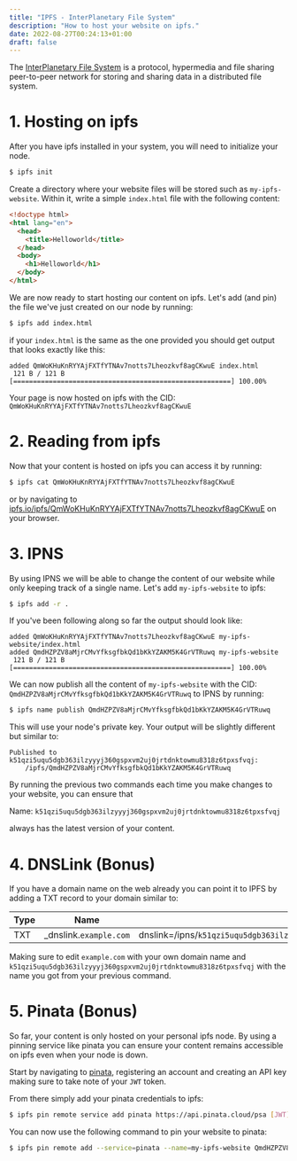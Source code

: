 ```yaml
---
title: "IPFS - InterPlanetary File System"
description: "How to host your website on ipfs."
date: 2022-08-27T00:24:13+01:00
draft: false
---
```


The [InterPlanetary File System](https://ipfs.tech) is a protocol, hypermedia and file sharing peer-to-peer network for storing and sharing data in a distributed file system.

# 1. Hosting on ipfs

After you have ipfs installed in your system, you will need to initialize your node.

```sh
$ ipfs init
```

Create a directory where your website files will be stored such as `my-ipfs-website`.
Within it, write a simple `index.html` file with the following content:

```html
<!doctype html>
<html lang="en">
  <head>
    <title>Helloworld</title>
  </head>
  <body>
    <h1>Helloworld</h1>
  </body>
</html>
```

We are now ready to start hosting our content on ipfs.
Let's add (and pin) the file we've just created on our node by running:

```sh
$ ipfs add index.html
```

if your `index.html` is the same as the one provided you should get output that looks exactly like this:

```text
added QmWoKHuKnRYYAjFXTfYTNAv7notts7Lheozkvf8agCKwuE index.html
 121 B / 121 B [=======================================================] 100.00%
```

Your page is now hosted on ipfs with the CID: `QmWoKHuKnRYYAjFXTfYTNAv7notts7Lheozkvf8agCKwuE`

# 2. Reading from ipfs

Now that your content is hosted on ipfs you can access it by running:

```sh
$ ipfs cat QmWoKHuKnRYYAjFXTfYTNAv7notts7Lheozkvf8agCKwuE
```

or by navigating to [ipfs.io/ipfs/QmWoKHuKnRYYAjFXTfYTNAv7notts7Lheozkvf8agCKwuE](https://ipfs.io/ipfs/QmWoKHuKnRYYAjFXTfYTNAv7notts7Lheozkvf8agCKwuE) on your browser.

# 3. IPNS

By using IPNS we will be able to change the content of our website while only keeping track of a single name.
Let's add `my-ipfs-website` to ipfs:

```sh
$ ipfs add -r .
```

If you've been following along so far the output should look like:

```text
added QmWoKHuKnRYYAjFXTfYTNAv7notts7Lheozkvf8agCKwuE my-ipfs-website/index.html
added QmdHZPZV8aMjrCMvYfksgfbkQd1bKkYZAKM5K4GrVTRuwq my-ipfs-website
 121 B / 121 B [=======================================================] 100.00%
```

We can now publish all the content of `my-ipfs-website` with the CID: `QmdHZPZV8aMjrCMvYfksgfbkQd1bKkYZAKM5K4GrVTRuwq` to IPNS by running:

```sh
$ ipfs name publish QmdHZPZV8aMjrCMvYfksgfbkQd1bKkYZAKM5K4GrVTRuwq
```

This will use your node's private key.
Your output will be slightly different but similar to:

```text
Published to k51qzi5uqu5dgb363ilzyyyj360gspxvm2uj0jrtdnktowmu8318z6tpxsfvqj:
    /ipfs/QmdHZPZV8aMjrCMvYfksgfbkQd1bKkYZAKM5K4GrVTRuwq
```

By running the previous two commands each time you make changes to your website, you can ensure that

Name: `k51qzi5uqu5dgb363ilzyyyj360gspxvm2uj0jrtdnktowmu8318z6tpxsfvqj`

always has the latest version of your content.

# 4. DNSLink (Bonus)

If you have a domain name on the web already you can point it to IPFS by adding a TXT record to your domain similar to:

| Type | Name                    | Content                                                                        |
| ---- | ----------------------- | ------------------------------------------------------------------------------ |
| TXT  | \_dnslink.`example.com` | dnslink=/ipns/`k51qzi5uqu5dgb363ilzyyyj360gspxvm2uj0jrtdnktowmu8318z6tpxsfvqj` |

Making sure to edit `example.com` with your own domain name and `k51qzi5uqu5dgb363ilzyyyj360gspxvm2uj0jrtdnktowmu8318z6tpxsfvqj` with the name you got from your previous command.

# 5. Pinata (Bonus)

So far, your content is only hosted on your personal ipfs node.
By using a pinning service like pinata you can ensure your content remains accessible on ipfs even when your node is down.

Start by navigating to [pinata](https://www.pinata.cloud/), registering an account and creating an API key making sure to take note of your `JWT` token.

From there simply add your pinata credentials to ipfs:

```sh
$ ipfs pin remote service add pinata https://api.pinata.cloud/psa [JWT]
```

You can now use the following command to pin your website to pinata:

```sh
$ ipfs pin remote add --service=pinata --name=my-ipfs-website QmdHZPZV8aMjrCMvYfksgfbkQd1bKkYZAKM5K4GrVTRuwq
```

